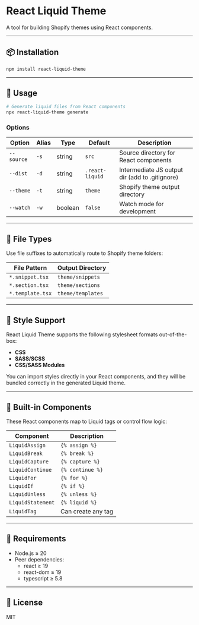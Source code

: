 # React Liquid Theme

A tool for building Shopify themes using React components.

---

## 📦 Installation

```bash
npm install react-liquid-theme
```

---

## 🚀 Usage

```bash
# Generate liquid files from React components
npx react-liquid-theme generate
```

### Options

| Option     | Alias | Type    | Default         | Description                                    |
| ---------- | ----- | ------- | --------------- | ---------------------------------------------- |
| `--source` | `-s`  | string  | `src`           | Source directory for React components          |
| `--dist`   | `-d`  | string  | `.react-liquid` | Intermediate JS output dir (add to .gitignore) |
| `--theme`  | `-t`  | string  | `theme`         | Shopify theme output directory                 |
| `--watch`  | `-w`  | boolean | `false`         | Watch mode for development                     |

---

## 📁 File Types

Use file suffixes to automatically route to Shopify theme folders:

| File Pattern     | Output Directory  |
| ---------------- | ----------------- |
| `*.snippet.tsx`  | `theme/snippets`  |
| `*.section.tsx`  | `theme/sections`  |
| `*.template.tsx` | `theme/templates` |

---

## 🎨 Style Support

React Liquid Theme supports the following stylesheet formats out-of-the-box:

- **CSS**
- **SASS/SCSS**
- **CSS/SASS Modules**

You can import styles directly in your React components, and they will be bundled correctly in the generated Liquid theme.

---

## 🧹 Built-in Components

These React components map to Liquid tags or control flow logic:

| Component         | Description        |
| ----------------- | ------------------ |
| `LiquidAssign`    | `{% assign %}`     |
| `LiquidBreak`     | `{% break %}`      |
| `LiquidCapture`   | `{% capture %}`    |
| `LiquidContinue`  | `{% continue %}`   |
| `LiquidFor`       | `{% for %}`        |
| `LiquidIf`        | `{% if %}`         |
| `LiquidUnless`    | `{% unless %}`     |
| `LiquidStatement` | `{% liquid %}`     |
| `LiquidTag`       | Can create any tag |

---

## 🧪 Requirements

- Node.js ≥ 20
- Peer dependencies:
  - react ≥ 19
  - react-dom ≥ 19
  - typescript ≥ 5.8

---

## 📝 License

MIT

